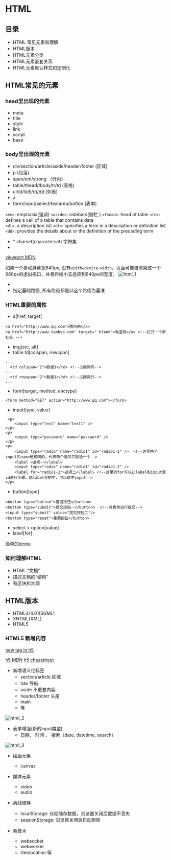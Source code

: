 
# HTML

## 目录

* HTML 常见元素和理解
* HTML版本
* HTML元素分类
* HTML元素嵌套关系
* HTML元素默认样式和定制化

## HTML常见的元素

### head里出现的元素

* meta
* title
* style
* link
* script
* base

### body里出现的元素

* div/section/article/aside/header/footer (区域)
* p (段落)
* span/em/strong （行内）
* table/thead/tbody/tr/td (表格)
* ul/ol/li/dl/dt/dd (列表)
* a
* form/input/select/textarea/button (表单)


`<em>`: emphasis(强调)
`<aside>`: sidebars(侧栏 )
`<thead>`: head of table
`<td>`: defines a cell of a table that contains data 	
`<dl>`: a description list
`<dt>`: specifies a term in a description or definition list
`<dd>`: provides the details about or the definition of the preceding term 



* <meta charset="utf-8">
	* charset(characterset) 字符集
* <meta name="viewport" content="width=device-width, initial-scale=1.0, maximum-scale=1.0, user-scalable=no">

 [viewport MDN](https://developer.mozilla.org/en-US/docs/Mozilla/Mobile/Viewport_meta_tag)

如果一个移动屏幕宽640px, 没有`width=device-width`，页面可能被渲染成一个980px的虚拟视口，并且将缩小去适应到640px的宽度。
 ![html_1](./html_1.png)


* <base href="/">
 * 指定基础路径, 所有路径都是以这个路径为基准 

### HTML重要的属性

* a[href, target]

```
<a href="http://www.qq.com">腾讯网</a>
<a href="http://www.taobao.com" target="_blank">淘宝网</a> <!--打开一个新标签 -->

```
* img[src, alt]
* table td[colspan, rowspan]

```
...
  <td colspan="2">数据1</td> <!--占据两列-->
...
  <td rowspan="2">数据1</td> <!--占据两行-->
...

```
* form[target, method, enctype]

```
<form method="GET" action="http://www.qq.com"></form>
```

* input[type, value]

```
 <p>
    <input type="text" name="text1" />
</p>
<p>
    <input type="password" name="password" />
</p>
<p>
    <input type="radio" name="radio1" id="radio1-1" />  <!--这里两个input的name是相同的，代表两个选项只能选一个-->
    <label >选项一</label>
    <input type="radio" name="radio1" id="radio1-2" />
    <label for="radio1-2">选项二</label> <!--这里的for可以让label和input里id进行关联，选label里的字，可以选中input-->
</p>
```

* button[type]

```
<button type="button">普通按钮</button>
<button type="submit">提交按钮一</button>  <!--将表单进行提交-->
<input type="submit" value="提交按钮二"/> 
<button type="reset">重置按钮</button>

```

* select > option[value]
* label[for]

[简单的demo](./1.html)

### 如何理解HTML

* HTML "文档"
* 描述文档的“结构”
* 有区块和大纲


## HTML版本

* HTML4/4.01(SGML)
* XHTML(XML) 
* HTML5 

### HTML5 新增内容

[new tag in h5](https://www.htmlgoodies.com/tutorials/html5/new-tags-in-html5.html)

[h5 MDN](https://developer.mozilla.org/en-US/docs/Web/Guide/HTML/HTML5)
[h5 cheatsheet](https://www.wpkube.com/html5-cheat-sheet/)

* 新增语义化标签
	* section/article 区域
	* nav 导航
	* aside 不重要内容
	* header/footer 头尾
	* main
	* 等

![html_2](./html_2.gif)

* 表单增强(新的input类型)
  * 日期、 时间 、 搜索（date, datetime, search）

 ![html_3](html_3.png)
  
* 绘画元素
	* canvas

* 媒体元素
	* video
	* audio
* 离线储存
	* localStorage: 长期储存数据，浏览器关闭后数据不丢失
	* sessionStorage: 浏览器关闭后自动删除

* 新技术
	* websocket
	* webworker
	* Geolocation 等
